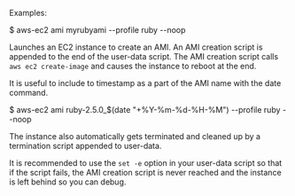 Examples:

  $ aws-ec2 ami myrubyami --profile ruby --noop

Launches an EC2 instance to create an AMI.  An AMI creation script is appended to the end of the user-data script. The AMI creation script calls `aws ec2 create-image` and causes the instance to reboot at the end.

It is useful to include to timestamp as a part of the AMI name with the date command.

  $ aws-ec2 ami ruby-2.5.0_$(date "+%Y-%m-%d-%H-%M") --profile ruby --noop

The instance also automatically gets terminated and cleaned up by a termination script appended to user-data.

It is recommended to use the `set -e` option in your user-data script so that if the script fails, the AMI creation script is never reached and the instance is left behind so you can debug.
